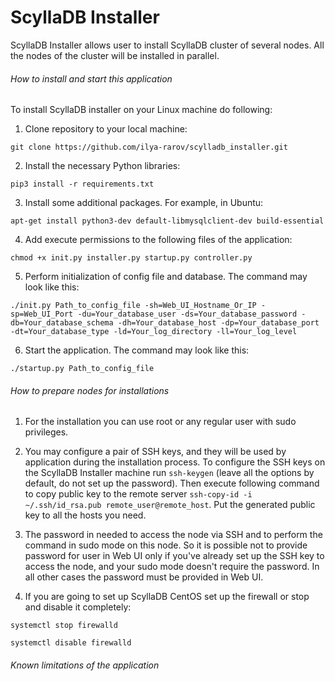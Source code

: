 # ScyllaDB Installer
ScyllaDB Installer allows user to install ScyllaDB cluster of several nodes. All the nodes of the cluster will be installed in parallel.

###### How to install and start this application
To install ScyllaDB installer on your Linux machine do following:
1. Clone repository to your local machine:

`git clone https://github.com/ilya-rarov/scylladb_installer.git`

2. Install the necessary Python libraries:

`pip3 install -r requirements.txt`

3. Install some additional packages. For example, in Ubuntu:

`apt-get install python3-dev default-libmysqlclient-dev build-essential`

4. Add execute permissions to the following files of the application:

`chmod +x init.py installer.py startup.py controller.py`

5. Perform initialization of config file and database. The command may look like this:

`./init.py Path_to_config_file -sh=Web_UI_Hostname_Or_IP -sp=Web_UI_Port -du=Your_database_user -ds=Your_database_password -db=Your_database_schema -dh=Your_database_host -dp=Your_database_port -dt=Your_database_type -ld=Your_log_directory -ll=Your_log_level`

6. Start the application. The command may look like this:

`./startup.py Path_to_config_file`

###### How to prepare nodes for installations
1. For the installation you can use root or any regular user with sudo privileges.

2. You may configure a pair of SSH keys, and they will be used by application during the installation process.
To configure the SSH keys on the ScyllaDB Installer machine run `ssh-keygen` (leave all the options by default, do not set up the password). 
   Then execute following command to copy public key to the remote server `ssh-copy-id -i ~/.ssh/id_rsa.pub remote_user@remote_host`.
   Put the generated public key to all the hosts you need.
   
3. The password in needed to access the node via SSH and to perform the command in sudo mode on this node. So it is possible not to provide password for user in Web UI only if you've already set up the SSH key to access the node, and your sudo mode doesn't require the password. In all other cases the password must be provided in Web UI.

4. If you are going to set up ScyllaDB CentOS set up the firewall or stop and disable it completely:
   
`systemctl stop firewalld`

`systemctl disable firewalld`

###### Known limitations of the application
